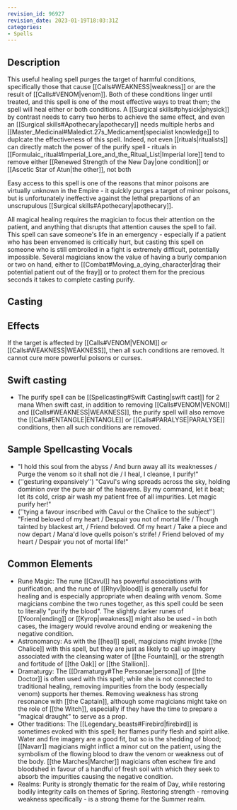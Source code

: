 ```yaml
---
revision_id: 96927
revision_date: 2023-01-19T18:03:31Z
categories:
- Spells
---
```


## Description
This useful healing spell purges the target of harmful conditions, specifically those that cause [[Calls#WEAKNESS|weakness]] or are the result of [[Calls#VENOM|venom]]. Both of these conditions linger until treated, and this spell is one of the most effective ways to treat them; the spell will heal either or both conditions. A [[Surgical skills#physick|physick]] by contrast needs to carry two herbs to achieve the same effect, and even an [[Surgical skills#Apothecary|apothecary]] needs multiple herbs and [[Master_Medicinal#Maledict.27s_Medicament|specialist knowledge]] to duplcate the effectiveness of this spell. Indeed, not even [[rituals|ritualists]] can directly match the power of the purify spell - rituals in [[Formulaic_ritual#Imperial_Lore_and_the_Ritual_List|Imperial lore]] tend to remove either [[Renewed Strength of the New Day|one condition]] or [[Ascetic Star of Atun|the other]], not both

Easy access to this spell is one of the reasons that minor poisons are virtually unknown in the Empire - it quickly purges a target of minor poisons, but is unfortunately  ineffective against the lethal prepartions of an unscrupulous [[Surgical skills#Apothecary|apothecary]]. 

All magical healing requires the magician to focus their attention on the patient, and anything that disrupts that attention causes the spell to fail. This spell can save someone's life in an emergency - especially if a patient who has been envenomed is critically hurt, but casting this spell on someone who is still embroiled in a fight is extremely difficult, potentially impossible. Several magicians know the value of having a burly companion or two on hand, either to [[Combat#Moving_a_dying_character|drag their potential patient out of the fray]] or to protect them for the precious seconds it takes to complete casting purify. 

## Casting

## Effects
If the target is affected by [[Calls#VENOM|VENOM]] or [[Calls#WEAKNESS|WEAKNESS]], then all such conditions are removed. It cannot cure more powerful poisons or curses.

## Swift casting
* The purify spell can be [[Spellcasting#Swift Casting|swift cast]] for 2 mana
When swift cast, in addition to removing [[Calls#VENOM|VENOM]] and [[Calls#WEAKNESS|WEAKNESS]], the purify spell will also remove the [[Calls#ENTANGLE|ENTANGLE]] or [[Calls#PARALYSE|PARALYSE]] conditions, then all such conditions are removed.

## Sample Spellcasting Vocals
* "I hold this soul from the abyss / And burn away all its weaknesses / Purge the venom so it shall not die / I heal, I cleanse, I purify!"
* (''gesturing expansively'') "Cavul's wing spreads across the sky, holding dominion over the pure air of the heavens. By my command, let it beat; let its cold, crisp air wash my patient free of all impurities. Let magic purify her!"
* (''tying a favour inscribed with Cavul or the Chalice to the subject'') "Friend beloved of my heart / Despair you not of mortal life / Though tainted by blackest art, / Friend beloved. Of my heart / Take a piece and now depart / Mana'd love quells poison's strife! / Friend beloved of my heart / Despair you not of mortal life!"

## Common Elements
* Rune Magic: The rune [[Cavul]] has powerful associations with purification, and the rune of [[Rhyv|blood]] is generally useful for healing and is especially appropriate when dealing with venom. Some magicians combine the two runes together, as this spell could be seen to literally "purify the blood". The slightly darker runes of [[Yoorn|ending]] or [[Kyrop|weakness]] might also be used - in both cases, the imagery would revolve around ending or weakening the negative condition.
* Astronomancy: As with the [[heal]] spell, magicians might invoke [[the Chalice]] with this spell, but they are just as likely to call up imagery associated with the cleansing water of [[the Fountain]], or the strength and fortitude of [[the Oak]] or [[the Stallion]].
* Dramaturgy: The [[Dramaturgy#The Personae|persona]] of [[the Doctor]] is often used with this spell; while she is not connected to traditional healing, removing impurities from the body (especially venom) supports her themes. Removing weakness has strong resonance with [[the Captain]], although some magicians might take on the role of [[the Witch]], especially if they have the time to prepare a "magical draught" to serve as a prop.
* Other traditions: The [[Legendary_beasts#Firebird|firebird]] is sometimes evoked with this spell; her flames purify flesh and spirit alike. Water and fire imagery are a good fit, but so is the shedding of blood; [[Navarr]] magicians might inflict a minor cut on the patient, using the symbolism of the flowing blood to draw the venom or weakness out of the body. [[the Marches|Marcher]] magicians often eschew fire and bloodshed in favour of a handful of fresh soil with which they seek to absorb the impurities causing the negative condition.
* Realms: Purity is strongly thematic for the realm of Day, while restoring bodily integrity calls on themes of Spring. Restoring strength - removing weakness specifically - is a strong theme for the Summer realm.
